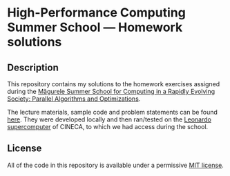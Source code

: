 # High-Performance Computing Summer School &mdash; Homework solutions

## Description

This repository contains my solutions to the homework exercises assigned during the [Măgurele Summer School for Computing in a Rapidly Evolving Society: Parallel Algorithms and Optimizations](https://indico.ictp.it/event/10842/).

The lecture materials, sample code and problem statements can be found [here](https://github.com/ICTP/SMR4077). They were developed locally and then ran/tested on the [Leonardo supercomputer](https://leonardo-supercomputer.cineca.eu/) of CINECA, to which we had access during the school.

## License

All of the code in this repository is available under a permissive [MIT license](LICENSE.txt).
